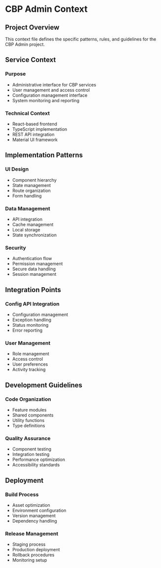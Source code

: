 # CBP Admin Context

## Project Overview
This context file defines the specific patterns, rules, and guidelines for the CBP Admin project.

## Service Context
### Purpose
- Administrative interface for CBP services
- User management and access control
- Configuration management interface
- System monitoring and reporting

### Technical Context
- React-based frontend
- TypeScript implementation
- REST API integration
- Material UI framework

## Implementation Patterns
### UI Design
- Component hierarchy
- State management
- Route organization
- Form handling

### Data Management
- API integration
- Cache management
- Local storage
- State synchronization

### Security
- Authentication flow
- Permission management
- Secure data handling
- Session management

## Integration Points
### Config API Integration
- Configuration management
- Exception handling
- Status monitoring
- Error reporting

### User Management
- Role management
- Access control
- User preferences
- Activity tracking

## Development Guidelines
### Code Organization
- Feature modules
- Shared components
- Utility functions
- Type definitions

### Quality Assurance
- Component testing
- Integration testing
- Performance optimization
- Accessibility standards

## Deployment
### Build Process
- Asset optimization
- Environment configuration
- Version management
- Dependency handling

### Release Management
- Staging process
- Production deployment
- Rollback procedures
- Monitoring setup
